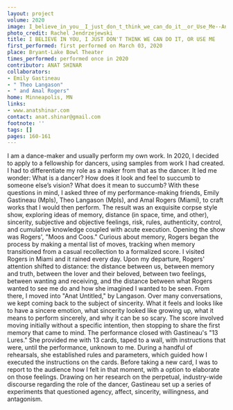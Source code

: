 ```yaml
---
layout: project
volume: 2020
image: I_believe_in_you__I_just_don_t_think_we_can_do_it__or_Use_Me--Anat_Shinar.jpg
photo_credit: Rachel Jendrzejewski
title: I BELIEVE IN YOU, I JUST DON'T THINK WE CAN DO IT, OR USE ME
first_performed: first performed on March 03, 2020
place: Bryant-Lake Bowl Theater
times_performed: performed once in 2020
contributor: ANAT SHINAR
collaborators:
- Emily Gastineau
- " Theo Langason"
- " and Amal Rogers"
home: Minneapolis, MN
links:
- www.anatshinar.com
contact: anat.shinar@gmail.com
footnote: ''
tags: []
pages: 160-161
---
```




I am a dance-maker and usually perform my own work. In 2020, I decided to apply to a fellowship for dancers, using samples from work I had created. I had to differentiate my role as a maker from that as the dancer. It led me wonder: What is a dancer? How does it look and feel to succumb to someone else’s vision? What does it mean to succumb? With these questions in mind, I asked three of my performance-making friends, Emily Gastineau (Mpls), Theo Langason (Mpls), and Amal Rogers (Miami), to craft works that I would then perform.
The result was an exquisite corpse style show, exploring ideas of memory, distance (in space, time, and other), sincerity, subjective and objective feelings, risk, rules, authenticity, control, and cumulative knowledge coupled with acute execution.
Opening the show was Rogers', "Moos and Coos." Curious about memory, Rogers began the process by making a mental list of moves, tracking when memory transitioned from a casual recollection to a formalized score. I visited Rogers in Miami and it rained every day. Upon my departure, Rogers' attention shifted to distance: the distance between us, between memory and truth, between the lover and their beloved, between two feelings, between wanting and receiving, and the distance between what Rogers wanted to see me do and how she imagined I wanted to be seen.
From there, I moved into "Anat Untitled," by Langason. Over many conversations, we kept coming back to the subject of sincerity. What it feels and looks like to have a sincere emotion, what sincerity looked like growing up, what it means to perform sincerely, and why it can be so scary. The score involved moving initially without a specific intention, then stopping to share the first memory that came to mind.
The performance closed with Gastineau's "13 Lures." She provided me with 13 cards, taped to a wall, with instructions that were, until the performance, unknown to me. During a handful of rehearsals, she established rules and parameters, which guided how I executed the instructions on the cards. Before taking a new card, I was to report to the audience how I felt in that moment, with a option to elaborate on those feelings. Drawing on her research on the perpetual, industry-wide discourse regarding the role of the dancer, Gastineau set up a series of experiments that questioned agency, affect, sincerity, willingness, and antagonism.
